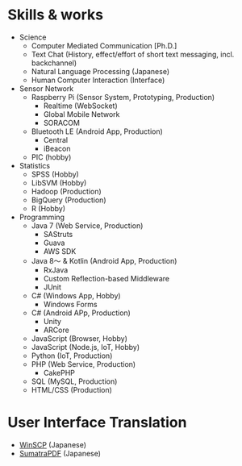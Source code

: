 # Skills & works

* Science
  * Computer Mediated Communication \[Ph.D.\]
  * Text Chat (History, effect/effort of short text messaging, incl. backchannel)
  * Natural Language Processing (Japanese)
  * Human Computer Interaction (Interface)
* Sensor Network
  * Raspberry Pi (Sensor System, Prototyping, Production)
    * Realtime (WebSocket)
    * Global Mobile Network
    * SORACOM
  * Bluetooth LE (Android App, Production)
    * Central
    * iBeacon
  * PIC (hobby)
* Statistics
  * SPSS (Hobby)
  * LibSVM (Hobby)
  * Hadoop (Production)
  * BigQuery (Production)
  * R (Hobby)
* Programming
  * Java 7 (Web Service, Production)
    * SAStruts
    * Guava
    * AWS SDK
  * Java 8～ & Kotlin (Android App, Production)
    * RxJava
    * Custom Reflection-based Middleware
    * JUnit
  * C# (Windows App, Hobby)
    * Windows Forms
  * C# (Android APp, Production)
    * Unity
    * ARCore
  * JavaScript (Browser, Hobby)
  * JavaScript (Node.js, IoT, Hobby)
  * Python (IoT, Production)
  * PHP (Web Service, Production)
    * CakePHP
  * SQL (MySQL, Production)
  * HTML/CSS (Production)

# User Interface Translation

* [WinSCP](https://winscp.net) (Japanese)
* [SumatraPDF](https://www.sumatrapdfreader.org/) (Japanese)
